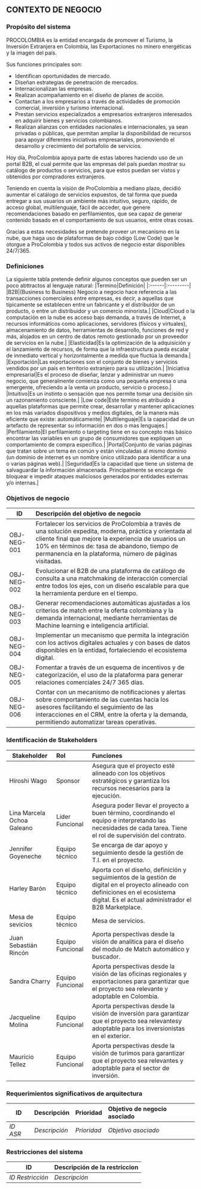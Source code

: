 ## CONTEXTO DE NEGOCIO

### Propósito del sistema
PROCOLOMBIA es la entidad encargada de promover el Turismo, la Inversión Extranjera en Colombia, las Exportaciones no minero energéticas y la imagen del país.

Sus funciones principales son:

 - Identifican oportunidades de mercado.
 - Diseñan estrategias de penetración de mercados.
 - Internacionalizan las empresas.
 - Realizan acompañamiento en el diseño de planes de acción.  
 - Contactan a los empresarios a través de actividades de promoción comercial, inversión y turismo internacional.
 - Prestan servicios especializados a empresarios extranjeros interesados en adquirir bienes y servicios colombianos.
 - Realizan alianzas con entidades nacionales e internacionales, ya sean privadas o públicas, que permitan ampliar la disponibilidad de recursos para apoyar diferentes iniciativas empresariales, promoviendo el desarrollo y crecimiento del portafolio de servicios.

Hoy día, ProColombia apoya parte de estas labores haciendo uso de un portal B2B, el cual permite que las empresas del país puedan mostrar su catálogo de productos o servicios, para que estos puedan ser vistos y obtenidos por compradores extranjeros.

Teniendo en cuenta la visión de ProColombia a mediano plazo, decidió aumentar el catálogo de servicios expuestos, de tal forma que pueda entregar a sus usuarios un ambiente más intuitivo, seguro, rápido, de acceso global, multilenguaje, fácil de acceder, que genere recomendaciones basado en perfilamientos, que sea capaz de generar contenido basado en el comportamiento de sus usuarios, entre otras cosas.

Gracias a estas necesidades se pretende proveer un mecanismo en la nube, que haga uso de plataformas de bajo código (Low Code) que le otorgue a ProColombia y todos sus activos de negocio estar disponibles 24/7/365.

### Definiciones
La siguiente tabla pretende definir algunos conceptos que pueden ser un poco abttractos al lenguaje natural:
|Termino|Definición|
|:------|:---------|
|B2B|(Business to Business) Negocio a negocio hace referencia a las transacciones comerciales entre empresas, es decir, a aquellas que típicamente se establecen entre un fabricante y el distribuidor de un producto, o entre un distribuidor y un comercio minorista.​​|
|Cloud|Cloud o la computación en la nube es acceso bajo demanda, a través de Internet, a recursos informáticos como aplicaciones, servidores (físicos y virtuales), almacenamiento de datos, herramientas de desarrollo, funciones de red y más, alojados en un centro de datos remoto gestionado por un proveedor de servicios en la nube.|
|Elasticidad|Es la optimización de la adquisición y el lanzamiento de recursos, de forma que la infraestructura pueda escalar de inmediato vertical y horizontalmente a medida que fluctúa la demanda.|
|Exportación|Las exportaciones son el conjunto de bienes y servicios vendidos por un país en territorio extranjero para su utilización.|
|Iniciativa empresarial|Es el proceso de diseñar, lanzar y administrar un nuevo negocio, que generalmente comienza como una pequeña empresa o una emergente, ofreciendo a la venta un producto, servicio o proceso.|
|Intuitivo|Es un instinto o sensación que nos permite tomar una decisión sin un razonamiento consciente.|
|Low code|Este termino es atribuido a aquellas plataformas que permite crear, desarrollar y mantener aplicaciones en los más variados dispositivos y medios digitales, de la manera más eficiente que existe: automáticamente|
|Multilenguaje|Es la capacidad de un artefacto de representar su información en dos o mas lenguajes.|
|Perfilamiento|El perfilamiento o targeting tiene en su concepto más básico encontrar las variables en un grupo de consumidores que expliquen un comportamiento de compra específico.|
|Portal|Conjunto de varias páginas que tratan sobre un tema en común y están vinculadas al mismo dominio (un dominio de internet es un nombre único utilizado para identificar a una o varias páginas web).|
|Seguridad|Es la capacidad que tiene un sistema de salvaguardar la información almacenada. Principalmente se encarga de bloquear e impedir ataques maliciosos generados por entidades externas y/o internas.|


### Objetivos de negocio
|ID|Descripción del objetivo de negocio|
|--|:----------------------------------|
|OBJ-NEG-001|Fortalecer los servicios de ProColombia a través de una solución expedita, moderna, práctica y orientada al cliente final​ que mejore la experiencia de usuarios un 10% en términos de: tasa de abandono, tiempo de permanencia en la plataforma, número de páginas visitadas.|
|OBJ-NEG-002|Evolucionar el B2B de una plataforma de catálogo de consulta a una matchmaking de interacción comercial entre todos los ejes, con un diseño escalable para que la herramienta perdure en el tiempo.​|
|OBJ-NEG-003|Generar recomendaciones automáticas ajustadas a los criterios de match entre la oferta colombiana y la demanda internacional, mediante herramientas de Machine learning e inteligencia artificial​.|
|OBJ-NEG-004|Implementar un mecanismo que permita la integración con los activos digitales actuales y con bases de datos disponibles en la entidad, fortaleciendo el ecosistema digital.|
|OBJ-NEG-005|Fomentar a través de un esquema de incentivos y de categorización, el uso de la plataforma para generar relaciones comerciales 24/7 365 días​.|
|OBJ-NEG-006|Contar con un mecanismo de notificaciones y alertas sobre comportamiento de las cuentas hacia los asesores facilitando el seguimiento de las interacciones en el CRM, entre la oferta y la demanda, permitiendo automatizar tareas operativas. |
### Identificación de Stakeholders
|Stakeholder|Rol|Funciones|
|-----------|:--------|:--------|
|Hiroshi Wago|Sponsor|Asegura que el proyecto esté alineado con los objetivos estratégicos y garantiza los recursos necesarios para la ejecución.|
|Lina Marcela Ochoa Galeano|Líder Funcional|Asegura poder llevar el proyecto a buen término, coordinando el equipo e interpretando las necesidades de cada tarea. Tiene el rol de supervisión del contrato.|
|Jennifer Goyeneche|Equipo técnico|Se encarga de dar apoyo y seguimiento desde la gestión de T.I. en el proyecto.|
|Harley Barón|Equipo técnico|Aporta con el diseño, definición y seguimientos de la gestión de digital en el proyecto alineado con definiciones en el ecosistema digital. Es el actual administrador el B2B Marketplace.|
|Mesa de sevicios|Equipo técnico|Mesa de servicios.|
|Juan Sebastián Rincón|Equipo Funcional|Aporta perspectivas desde la visión de analítica para el diseño del modulo de Match automático y buscador.|
|Sandra Charry|Equipo Funcional|Aporta perspectivas desde la visión de las oficinas  regionales y exportaciones para garantizar que el proyecto sea relevante y adoptable en Colombia.|
|Jacqueline Molina|Equipo Funcional|Aporta perspectivas desde la visión de inversión para garantizar que el proyecto sea relevantesy adoptable para los inversionistas en el exterior.|
|Mauricio Tellez|Equipo Funcional|Aporta perspectivas desde la visión de turimos para garantizar que el proyecto sea relevantes y adoptable para el sector de inversión.|

### Requerimientos significativos de arquitectura
|ID|Descripción|Prioridad|Objetivo de negocio asociado|
|--|:----------|:--------|:---------------------------|
|_ID ASR_|_Descripción_|_Prioridad_|_Objetivo asociado_|
### Restricciones del sistema
|ID|Descripción de la restriccion|
|--|:----------------------------|
|_ID Restricción_|_Descripción_|